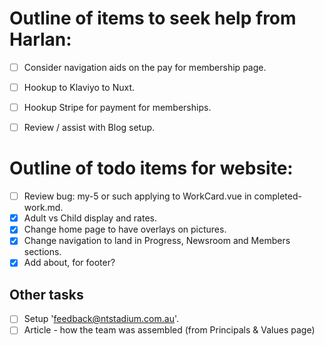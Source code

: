 

# Outline of items to seek help from Harlan:
- [ ] Consider navigation aids on the pay for membership page.
- [ ] Hookup to Klaviyo to Nuxt.
- [ ] Hookup Stripe for payment for memberships.
- [ ] Review / assist with Blog setup.



# Outline of todo items for website:

- [ ] Review bug: my-5 or such applying to WorkCard.vue in completed-work.md.
- [x] Adult vs Child display and rates.
- [x] Change home page to have overlays on pictures.
- [x] Change navigation to land in Progress, Newsroom and Members sections.
- [x] Add about, for footer?

## Other tasks

- [ ] Setup 'feedback@ntstadium.com.au'.
- [ ] Article - how the team was assembled (from Principals & Values page)
